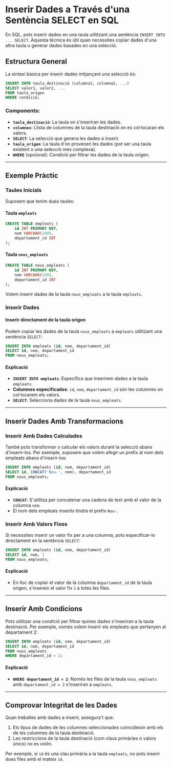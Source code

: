 # Inserir Dades a Través d'una Sentència SELECT en SQL

En SQL, pots inserir dades en una taula utilitzant una sentència `INSERT INTO ... SELECT`. Aquesta tècnica és útil quan necessites copiar dades d'una altra taula o generar dades basades en una selecció.

## Estructura General

La sintaxi bàsica per inserir dades mitjançant una selecció és:

```sql
INSERT INTO taula_destinació (columna1, columna2, ...)
SELECT valor1, valor2, ...
FROM taula_origen
WHERE condició;
```

### Components:
- **`taula_destinació`**: La taula on s'inseriran les dades.
- **`columnes`**: Llista de columnes de la taula destinació on es col·locaran els valors.
- **`SELECT`**: La selecció que genera les dades a inserir.
- **`taula_origen`**: La taula d'on provenen les dades (pot ser una taula existent o una selecció més complexa).
- **`WHERE`** (opcional): Condició per filtrar les dades de la taula origen.

---

## Exemple Pràctic

### Taules Inicials

Suposem que tenim dues taules: 

#### Taula `empleats`
```sql
CREATE TABLE empleats (
    id INT PRIMARY KEY,
    nom VARCHAR(100),
    departament_id INT
);
```

#### Taula `nous_empleats`
```sql
CREATE TABLE nous_empleats (
    id INT PRIMARY KEY,
    nom VARCHAR(100),
    departament_id INT
);
```

Volem inserir dades de la taula `nous_empleats` a la taula `empleats`.

### Inserir Dades

#### Inserir directament de la taula origen

Podem copiar les dades de la taula `nous_empleats` a `empleats` utilitzant una sentència `SELECT`:

```sql
INSERT INTO empleats (id, nom, departament_id)
SELECT id, nom, departament_id
FROM nous_empleats;
```

#### Explicació
- **`INSERT INTO empleats`**: Especifica que inserirem dades a la taula `empleats`.
- **Columnes especificades**: `id`, `nom`, `departament_id` són les columnes on col·locarem els valors.
- **`SELECT`**: Selecciona dades de la taula `nous_empleats`.

---

## Inserir Dades Amb Transformacions

### Inserir Amb Dades Calculades

També pots transformar o calcular els valors durant la selecció abans d'inserir-los. Per exemple, suposem que volem afegir un prefix al nom dels empleats abans d'inserir-los:

```sql
INSERT INTO empleats (id, nom, departament_id)
SELECT id, CONCAT('Nou-', nom), departament_id
FROM nous_empleats;
```

#### Explicació
- **`CONCAT`**: S'utilitza per concatenar una cadena de text amb el valor de la columna `nom`.
- El nom dels empleats inserits tindrà el prefix `Nou-`.

### Inserir Amb Valors Fixos

Si necessites inserir un valor fix per a una columna, pots especificar-lo directament en la sentència `SELECT`:

```sql
INSERT INTO empleats (id, nom, departament_id)
SELECT id, nom, 1
FROM nous_empleats;
```

#### Explicació
- En lloc de copiar el valor de la columna `departament_id` de la taula origen, s'insereix el valor fix `1` a totes les files.

---

## Inserir Amb Condicions

Pots utilitzar una condició per filtrar quines dades s'inseriran a la taula destinació. Per exemple, només volem inserir els empleats que pertanyen al departament 2:

```sql
INSERT INTO empleats (id, nom, departament_id)
SELECT id, nom, departament_id
FROM nous_empleats
WHERE departament_id = 2;
```

#### Explicació
- **`WHERE departament_id = 2`**: Només les files de la taula `nous_empleats` amb `departament_id = 2` s'inseriran a `empleats`.

---

## Comprovar Integritat de les Dades

Quan treballes amb dades a inserir, assegura't que:

1. Els tipus de dades de les columnes seleccionades coincideixin amb els de les columnes de la taula destinació.
2. Les restriccions de la taula destinació (com claus primàries o valors únics) no es violin.

Per exemple, si `id` és una clau primària a la taula `empleats`, no pots inserir dues files amb el mateix `id`.
